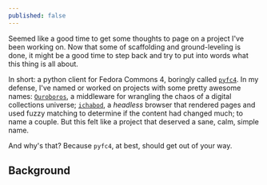 ```yaml
---
published: false
---
```

Seemed like a good time to get some thoughts to page on a project I've been working on.  Now that some of scaffolding and ground-leveling is done, it might be a good time to step back and try to put into words what this thing is all about.

In short: a python client for Fedora Commons 4, boringly called [`pyfc4`](https://github.com/ghukill/pyfc4).  In my defense, I've named or worked on projects with some pretty awesome names: [`Ouroboros`](https://github.com/WSULib/ouroboros), a middleware for wrangling the chaos of a digital collections universe; [`ichabod`](https://github.com/WSULib/ichabod), a *headless* browser that rendered pages and used fuzzy matching to determine if the content had changed much; to name a couple.  But this felt like a project that deserved a sane, calm, simple name.

And why's that?  Because `pyfc4`, at best, should get out of your way.  

## Background
